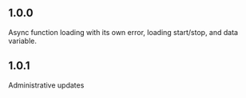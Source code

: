 ## 1.0.0
Async function loading with its own error, loading start/stop, and data variable.

## 1.0.1
Administrative updates
